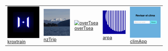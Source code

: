 <table>
  <tr>
    <td><a href="http://jalkn.github.io/kroxTrain/"><img src="img/krox.png" alt="login" width="200px">kroxtrain</a></td>
    <td><a href="https://jalkn.github.io/nzTrip/"><img src="img/nz.png" alt="nzTRip" width="200px">nzTrip</a></td>
    <td><a href="https://jalkn.github.io/overTsea/"><img src="img/overTsea" alt="overTsea" width="200px">overTsea</a></td>
    <td><a href="https://jalkn.github.io/webarp/"><img src="img/arpa.png" alt="arpa" width="200px">arpa</a></td>
    <td><a href="https://github.com/jalkn/climApp"><img src="img/climapp.png" alt="climApp" width="200px">climApp</a></td>
  </tr>
</table>